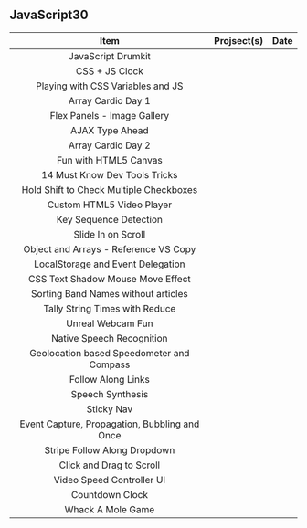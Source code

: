 ## JavaScript30

| Item | Projsect(s) | Date |
| :------: | ------------ | :-------: |
   | JavaScript Drumkit |   |    |
   | CSS + JS Clock |   |    |
   | Playing with CSS Variables and JS |   |    |
   | Array Cardio Day 1 |   |    |
   | Flex Panels - Image Gallery |   |    |
   | AJAX Type Ahead |   |    |
   | Array Cardio Day 2 |   |    |
   | Fun with HTML5 Canvas |   |    |
   | 14 Must Know Dev Tools Tricks |   |    |
   | Hold Shift to Check Multiple Checkboxes |   |    |
   | Custom HTML5 Video Player |   |    |
   | Key Sequence Detection  |   |    |
   | Slide In on Scroll |   |    |
   | Object and Arrays - Reference VS Copy |   |    |
   | LocalStorage and Event Delegation |   |    |
   | CSS Text Shadow Mouse Move Effect |   |    |
   | Sorting Band Names without articles |   |    |
   | Tally String Times with Reduce |   |    |
   | Unreal Webcam Fun |   |    |
   | Native Speech Recognition |   |    |
   | Geolocation based Speedometer and Compass |   |    |
   | Follow Along Links |   |    |
   | Speech Synthesis |   |    |
   | Sticky Nav |   |    |
   | Event Capture, Propagation, Bubbling and Once |   |    |
   | Stripe Follow Along Dropdown |   |    |
   | Click and Drag to Scroll |   |    |
   | Video Speed Controller UI |   |    |
   | Countdown Clock |   |    ||
   | Whack A Mole Game |   |    |
